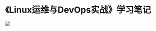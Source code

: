 # 《Linux运维与DevOps实战》学习笔记

![](http://p9hvd2vj4.bkt.clouddn.com/1520231550238_0305%E6%A5%BC+%E8%90%BD%E5%9C%B0%E9%A1%B5%20Banner_Linux2%E6%9C%9F.png)

